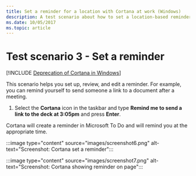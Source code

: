 ```yaml
---
title: Set a reminder for a location with Cortana at work (Windows)
description: A test scenario about how to set a location-based reminder using Cortana at work.
ms.date: 10/05/2017
ms.topic: article
--- 
```


# Test scenario 3 - Set a reminder
<!--Using include for Cortana in Windows deprecation -->
[!INCLUDE [Deprecation of Cortana in Windows](./includes/cortana-deprecation.md)]

This scenario helps you set up, review, and edit a reminder. For example, you can remind yourself to send someone a link to a document after a meeting.

1. Select the **Cortana** icon in the taskbar and type **Remind me to send a link to the deck at 3:05pm** and press **Enter**.

Cortana will create a reminder in Microsoft To Do and will remind you at the appropriate time.

:::image type="content" source="images/screenshot6.png" alt-text="Screenshot: Cortana set a reminder":::

:::image type="content" source="images/screenshot7.png" alt-text="Screenshot: Cortana showing reminder on page":::
